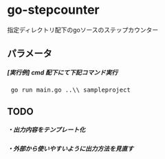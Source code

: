 # go-stepcounter

指定ディレクトリ配下のgoソースのステップカウンター

## パラメータ

##### [実行例] cmd 配下にて下記コマンド実行

<pre> go run main.go ..\\_sampleproject </pre>

## TODO
 
##### ・出力内容をテンプレート化

##### ・外部から使いやすいように出力方法を見直す
